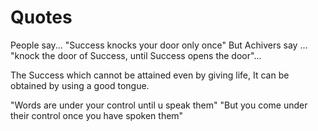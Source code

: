 # Quotes
People say...
"Success knocks your door only once" 
But Achivers say ...
"knock the door of Success, until Success opens the door"...

The Success which cannot be attained even by giving life,
It can be obtained by using a good tongue.
 
"Words are under your control until u speak them" "But you come under their control once you have spoken them"

